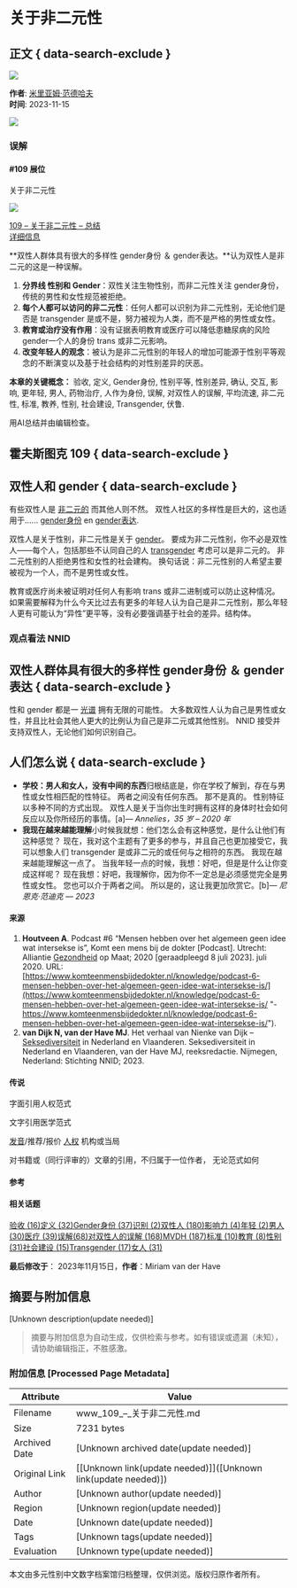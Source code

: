 # 关于非二元性

## 正文 { data-search-exclude }


![](https://www.seksediversiteit.nl/wp-content/uploads/2023/09/ls-project-1-slide-1.jpg)

**作者**: [米里亚姆·范德哈夫](https://www.seksediversiteit.nl/zh-CN/author/admin/)  
**时间**: 2023-11-15  

![](https://www.seksediversiteit.nl/wp-content/uploads/2023/09/Misvattingen-web-schoon.jpg)

### 误解

#### #109 展位

关于非二元性

![](https://www.seksediversiteit.nl/wp-content/uploads/2023/10/PDF_file_icon.svg.png)

[109 – 关于非二元性 – 总结](#342e8bd7021110a1e)  
[详细信息](https://www.seksediversiteit.nl/zh-CN/misvattingen/h109/)

**双性人群体具有很大的多样性 gender身份 ＆ gender表达。**认为双性人是非二元的这是一种误解。

1.  **分界线 性别和 Gender**：双性关注生物性别，而非二元性关注 gender身份，传统的男性和女性规范被拒绝。
2.  **每个人都可以访问的非二元性**：任何人都可以识别为非二元性别，无论他们是否是 transgender 是或不是，努力被视为人类，而不是严格的男性或女性。
3.  **教育或治疗没有作用**：没有证据表明教育或医疗可以降低患糖尿病的风险 gender一个人的身份 trans 或非二元影响。
4.  **改变年轻人的观念**：被认为是非二元性别的年轻人的增加可能源于性别平等观念的不断演变以及基于社会结构的对性别差异的厌恶。

**本章的关键概念：** 验收, 定义, Gender身份, 性别平等, 性别差异, 确认, 交互, 影响, 更年轻, 男人, 药物治疗, 人作为身份, 误解, 对双性人的误解, 平均流速, 非二元性, 标准, 教养, 性别, 社会建设, Transgender, 伏鲁.

用AI总结并由编辑检查。

## 霍夫斯图克 109 { data-search-exclude }

## 双性人和 gender { data-search-exclude }

有些双性人是 [非二元的](https://www.seksediversiteit.nl/zh-CN/woordenlijst/non-binair/) 而其他人则不然。 双性人社区的多样性是巨大的，这也适用于...... [gender身份](https://www.seksediversiteit.nl/zh-CN/woordenlijst/genderidentiteit/) en [gender表达](https://www.seksediversiteit.nl/zh-CN/woordenlijst/genderexpressie/).

双性人是关于性别，非二元性是关于 [gender](https://www.seksediversiteit.nl/zh-CN/woordenlijst/gender/)。 要成为非二元性别，你不必是双性人——每个人，包括那些不认同自己的人 [transgender](https://www.seksediversiteit.nl/zh-CN/woordenlijst/trans-persoon-2/) 考虑可以是非二元的。 非二元性别的人拒绝男性和女性的社会建构。 换句话说：非二元性别的人希望主要被视为一个人，而不是男性或女性。

教育或医疗尚未被证明对任何人有影响 trans 或非二进制或可以防止这种情况。 如果需要解释为什么今天比过去有更多的年轻人认为自己是非二元性别，那么年轻人更有可能认为“异性”更平等，没有必要强调基于社会的差异。结构体。

### 观点看法 NNID

## 双性人群体具有很大的多样性 gender身份 ＆ gender表达 { data-search-exclude }

性和 gender 都是一 [光谱](https://www.seksediversiteit.nl/zh-CN/woordenlijst/spectrum/) 拥有无限的可能性。 大多数双性人认为自己是男性或女性，并且比社会其他人更大的比例认为自己是非二元或其他性别。 NNID 接受并支持双性人，无论他们如何识别自己。

## 人们怎么说 { data-search-exclude }

-   **学校：男人和女人，没有中间的东西**归根结底是，你在学校了解到，存在与男性或女性相匹配的性特征。 两者之间没有任何东西。 那不是真的。 性别特征以多种不同的方式出现。 双性人是关于当你出生时拥有这样的身体时社会如何反应以及你所经历的事情。[a]_— Annelies，35 岁 – 2020 年_
-   **我现在越来越能理解**小时候我就想：他们怎么会有这种感觉，是什么让他们有这种感觉？ 现在，我对这个主题有了更多的参与，并且自己也更加接受它，我可以想象人们 transgender 是或非二元的或任何与之相符的东西。 我现在越来越能理解这一点了。 当我年轻一点的时候，我想：好吧，但是是什么让你变成这样呢？ 现在我想：好吧，我理解你，因为你不一定总是必须感觉完全是男性或女性。 您也可以介于两者之间。 所以是的，这让我更加欣赏它。[b]_— 尼恩克·范迪克 — 2023_

#### 来源
1.  **Houtveen A**. Podcast #6 “Mensen hebben over het algemeen geen idee wat intersekse is”, Komt een mens bij de dokter \[Podcast\]. Utrecht: Alliantie [Gezondheid](https://www.seksediversiteit.nl/zh-CN/woordenlijst/gezondheid/) op Maat; 2020 \[geraadpleegd 8 juli 2023\]. juli 2020. URL: [https://www.komteenmensbijdedokter.nl/knowledge/podcast-6-mensen-hebben-over-het-algemeen-geen-idee-wat-intersekse-is/](https://www.komteenmensbijdedokter.nl/knowledge/podcast-6-mensen-hebben-over-het-algemeen-geen-idee-wat-intersekse-is/ "- https://www.komteenmensbijdedokter.nl/knowledge/podcast-6-mensen-hebben-over-het-algemeen-geen-idee-wat-intersekse-is/").
2.  **van Dijk N, van der Have MJ**. Het verhaal van Nienke van Dijk – [Seksediversiteit](https://www.seksediversiteit.nl/zh-CN/woordenlijst/seksediversiteit/) in Nederland en Vlaanderen. Seksediversiteit in Nederland en Vlaanderen, van der Have MJ, reeksredactie. Nijmegen, Nederland: Stichting NNID; 2023.

#### 传说
字面引用人权范式

文字引用医学范式

[发音](https://www.seksediversiteit.nl/zh-CN/woordenlijst/vonnis-arrest-beschikking-en-uitspraak/)/推荐/报价 [人权](https://www.seksediversiteit.nl/zh-CN/woordenlijst/mensenrechten/) 机构或当局

对书籍或（同行评审的）文章的引用，不归属于一位作者， 无论范式如何

#### 参考

#### 相关话题
[验收 (16)](https://www.seksediversiteit.nl/zh-CN/tag/Acceptatie)[定义 (32)](https://www.seksediversiteit.nl/zh-CN/tag/Definitie)[Gender身份 (37)](https://www.seksediversiteit.nl/zh-CN/tag/Genderidentiteit)[识别 (2)](https://www.seksediversiteit.nl/zh-CN/tag/identificeren)[双性人 (180)](https://www.seksediversiteit.nl/zh-CN/tag/Intersekse)[影响力 (4)](https://www.seksediversiteit.nl/zh-CN/tag/Invloed)[年轻 (2)](https://www.seksediversiteit.nl/zh-CN/tag/Jongere)[男人 (30)](https://www.seksediversiteit.nl/zh-CN/tag/Man)[医疗 (39)](https://www.seksediversiteit.nl/zh-CN/tag/Medische-Behandeling)[误解(68)](https://www.seksediversiteit.nl/zh-CN/tag/misvattingen)[对双性人的误解 (168)](https://www.seksediversiteit.nl/zh-CN/tag/Misvattingen-Intersekse)[MVDH (187)](https://www.seksediversiteit.nl/zh-CN/tag/MvdH)[标准 (10)](https://www.seksediversiteit.nl/zh-CN/tag/Norm)[教育 (8)](https://www.seksediversiteit.nl/zh-CN/tag/Opvoeding)[性别 (31)](https://www.seksediversiteit.nl/zh-CN/tag/Sekse)[社会建设 (15)](https://www.seksediversiteit.nl/zh-CN/tag/Sociale-Constructie)[Transgender (17)](https://www.seksediversiteit.nl/zh-CN/tag/Transgender)[女人 (31)](https://www.seksediversiteit.nl/zh-CN/tag/Vrouw)

**最后修改于**： 2023年11月15日，**作者**：Miriam van der Have
<!-- tcd_original_link https://www.seksediversiteit.nl/zh-CN/misvattingen/109-non-binair/ -->


## 摘要与附加信息

<!-- tcd_abstract -->
[Unknown description(update needed)]
<!-- tcd_abstract_end -->

> 摘要与附加信息为自动生成，仅供检索与参考。如有错误或遗漏（未知），请协助编辑指正，不胜感激。

### 附加信息 [Processed Page Metadata]

| Attribute       | Value                                  |
|-----------------|----------------------------------------|
| Filename        | www_109_–_关于非二元性.md                             |
| Size            | 7231 bytes                           |
| Archived Date   | [Unknown archived date(update needed)]                             |
| Original Link   | [[Unknown link(update needed)]]([Unknown link(update needed)])                       |
| Author          | [Unknown author(update needed)]                               |
| Region          | [Unknown region(update needed)]                               |
| Date            | [Unknown date(update needed)]                                 |
| Tags            | [Unknown tags(update needed)]                                 |
| Evaluation            | [Unknown type(update needed)]                                 |
<!-- tcd_table_end -->

本文由多元性别中文数字档案馆归档整理，仅供浏览。版权归原作者所有。
